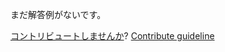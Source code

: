 
まだ解答例がないです。

[コントリビュートしませんか](https://github.com/BFEdev/BFE.dev-solutions/blob/main/question/what-is-the-difference-between-for-in-and-object-keys_ja.md)?  [Contribute guideline](https://github.com/BFEdev/BFE.dev-solutions#how-to-contribute)
